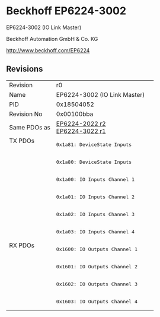 # Beckhoff EP6224-3002

EP6224-3002 (IO Link Master)

Beckhoff Automation GmbH & Co. KG

http://www.beckhoff.com/EP6224

## Revisions
<table>
<tr >
<td>Revision</td>
<td><div class="foo">r0</div></td>
</tr>
<tr >
<td>Name</td>
<td><div class="foo">EP6224-3002 (IO Link Master)</div></td>
</tr>
<tr >
<td>PID</td>
<td><div class="foo">0x18504052</div></td>
</tr>
<tr >
<td>Revision No</td>
<td>0x00100bba</td>
</tr>
<tr >
<td>Same PDOs as</td>
<td><a href="EP6224-2022">EP6224-2022 r2</a><br/><a href="EP6224-3022">EP6224-3022 r1</a></td>
</tr>
<tr class="txpdo pdosection">
<td rowspan=6 valign=top>TX PDOs</td>
<td><pre>0x1a81: DeviceState Inputs</pre></td>
<td></td>
</tr>
<tr class="txpdo pdosection">
<td><pre>0x1a80: DeviceState Inputs</pre></td>
</tr>
<tr class="txpdo pdosection">
<td><pre>0x1a00: IO Inputs Channel 1</pre></td>
</tr>
<tr class="txpdo pdosection">
<td><pre>0x1a01: IO Inputs Channel 2</pre></td>
</tr>
<tr class="txpdo pdosection">
<td><pre>0x1a02: IO Inputs Channel 3</pre></td>
</tr>
<tr class="txpdo pdosection">
<td><pre>0x1a03: IO Inputs Channel 4</pre></td>
</tr>
<tr class="rxpdo pdosection">
<td rowspan=4 valign=top>RX PDOs</td>
<td><pre>0x1600: IO Outputs Channel 1</pre></td>
<td></td>
</tr>
<tr class="rxpdo pdosection">
<td><pre>0x1601: IO Outputs Channel 2</pre></td>
</tr>
<tr class="rxpdo pdosection">
<td><pre>0x1602: IO Outputs Channel 3</pre></td>
</tr>
<tr class="rxpdo pdosection">
<td><pre>0x1603: IO Outputs Channel 4</pre></td>
</tr>
</table>
